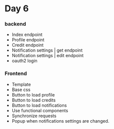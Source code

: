 # Day 6

### backend
- Index endpoint
- Profile endpoint
- Credit endpoint
- Notification settings | get endpoint
- Notification settings | edit endpoint
- oauth2 login

### Frontend
- Template
- Base css
- Button to load profile
- Button to load credits
- Button to load notifications
- Use functional components
- Synchronize requests
- Popup when notifications settings are changed.
